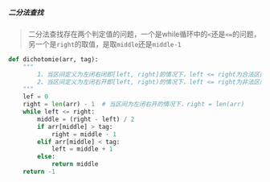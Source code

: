 ##### 二分法查找

> 二分法查找存在两个判定值的问题，一个是while循环中的`<`还是`<=`的问题，另一个是`right`的取值，是取`middle`还是`middle-1`

```python
def dichotomie(arr, tag):
    """
    	1、当区间定义为左闭右闭即[left, right]的情况下，left <= right为合法区间，故while条件中的条件为<=，取中间值，如果中间值不为搜索值，则舍弃中间值，取middle ± 1；
    	2、当区间定义为左闭右开即[left, right)的情况下，left <= right为非法区间，故while条件中的条件为<，取中间值，如果中间值不为搜索值，取right保留中间值middle，取left舍弃中间值middle + 1
    """
    lef = 0
    right = len(arr) - 1  # 当区间为左闭右开的情况下，right = len(arr)
    while left <= right:
        middle = (right - left) / 2
        if arr[middle] > tag:
            right = middle - 1
        elif arr[middle] < tag:
            left = middle + 1
        else:
            return middle
    return -1
            
```


